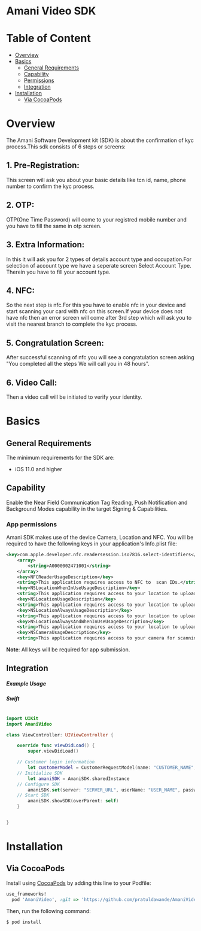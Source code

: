 # Amani Video SDK #

# Table of Content
- [Overview](#overview)
- [Basics](#basics)
    - [General Requirements](#general-requirements)
    - [Capability](#capability)
    - [Permissions](#permissions)
    - [Integration](#integration)
- [Installation](#Installation)
    - [Via CocoaPods](#via-cocoaPods)


# Overview

The Amani Software Development kit (SDK) is about the confirmation of kyc process.This sdk consists of 6 steps or screens:

## 1. Pre-Registration:   

This screen will ask you about your basic details like tcn id, name, phone number to confirm the kyc process.

## 2. OTP:

OTP(One Time Password) will come to your registred mobile number and you have to fill the same in otp screen.


## 3. Extra Information:

 In this it will ask you for 2 types of details account type and occupation.For selection of account type we have a seperate screen Select Account Type. Therein you have to fill your account type.

## 4. NFC:

So the next step is nfc.For this you have to enable nfc in your device and start scanning your card with nfc on this screen.If your device does not have nfc then an error screen will come after 3rd step which will ask you to visit the nearest branch to complete the kyc process.

## 5. Congratulation Screen:

After successful scanning of nfc you will see a congratulation screen asking "You completed all the steps We will call you in 48 hours".

## 6. Video Call:

Then a video call will be initiated to verify your identity.

# Basics

## General Requirements
The minimum requirements for the SDK are:  
* iOS 11.0 and higher  


## Capability

Enable the Near Field Communication Tag Reading, Push Notification and Background Modes capability in the target Signing & Capabilities.


### App permissions

Amani SDK makes use of the device Camera, Location and NFC. You will be required to have the following keys in your application's Info.plist file:

```xml
<key>com.apple.developer.nfc.readersession.iso7816.select-identifiers</key>
    <array>
        <string>A0000002471001</string>
    </array>
    <key>NFCReaderUsageDescription</key>
    <string>This application requires access to NFC to  scan IDs.</string>
    <key>NSLocationWhenInUseUsageDescription</key>
    <string>This application requires access to your location to upload the document.</string>
    <key>NSLocationUsageDescription</key>
    <string>This application requires access to your location to upload the document.</string>
    <key>NSLocationAlwaysUsageDescription</key>
    <string>This application requires access to your location to upload the document.</string>
    <key>NSLocationAlwaysAndWhenInUseUsageDescription</key>
    <string>This application requires access to your location to upload the document.</string>
    <key>NSCameraUsageDescription</key>
    <string>This application requires access to your camera for scanning and uploading the document.</string>
```
**Note**: All keys will be required for app submission.



## Integration

##### Example Usage

##### Swift

```swift

import UIKit
import AmaniVideo

class ViewController: UIViewController {

    override func viewDidLoad() {
        super.viewDidLoad()

    // Customer login information
        let customerModel = CustomerRequestModel(name: "CUSTOMER_NAME", email: "CUSTOMER_EMAIL", phone: "CUSTOMER_PHONE_NUMBER", idCardNumber: "CUSTOMER_ID_CARD")
    // Initialize SDK 
        let amaniSDK = AmaniSDK.sharedInstance
    // Configure SDK 
        amaniSDK.set(server: "SERVER_URL", userName: "USER_NAME", password: "PASSWORD", customer: customerModel)
    // Start SDK 
        amaniSDK.showSDK(overParent: self)
    }


}


```

# Installation

## Via CocoaPods

Install using [CocoaPods](http://cocoapods.org) by adding this line to your Podfile:

```ruby
use_frameworks!
  pod 'AmaniVideo', :git => 'https://github.com/pratuldawande/AmaniVideo.git'
```

Then, run the following command:

```bash
$ pod install
```
